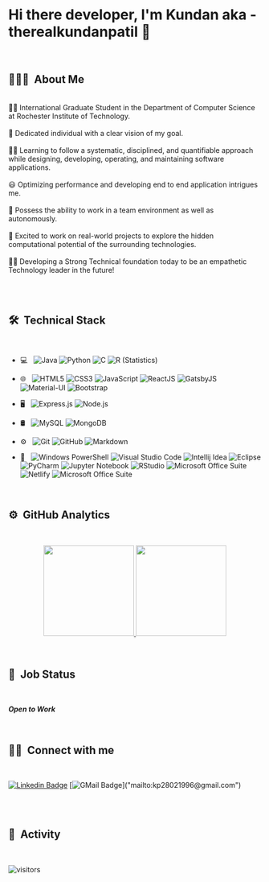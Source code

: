 # Hi there developer, I'm Kundan aka - therealkundanpatil 👋

<br />

## 🙋🏻‍♂️ &nbsp;About Me 

<p>
<br> ✍🏽 International Graduate Student in the Department of Computer Science at Rochester Institute of Technology.</br>
<br> 🎯 Dedicated individual with a clear vision of my goal.</br> 
<br> 👨‍💻 Learning to follow a systematic, disciplined, and quantifiable approach while designing, developing, operating, and maintaining software applications.<br />
<br> 😃 Optimizing performance and developing end to end application intrigues me.</br>
<br> 👯 Possess the ability to work in a team environment as well as autonomously.<br />
<br> 🤩 Excited to work on real-world projects to explore the hidden computational potential of the surrounding technologies.<br /> 
<br> 💪🏽 Developing a Strong Technical foundation today to be an empathetic Technology leader in the future!<br />
</p>

<br />
<br />

## 🛠 &nbsp;Technical Stack

<p>
<br />

- 💻 &nbsp;
  ![Java](https://img.shields.io/badge/-Java-333333?style=flat&logo=Java&logoColor=#007396)
  ![Python](https://img.shields.io/badge/-Python-333333?style=flat&logo=python)
  ![C](https://img.shields.io/badge/-C--Language-333333?style=flat&logo=c&logoColor=#A8B9CC)
  ![R (Statistics)](https://img.shields.io/badge/-R-333333?style=flat&logo=R&logoColor=#276DC3)

- 🌐 &nbsp;
  ![HTML5](https://img.shields.io/badge/-HTML5-333333?style=flat&logo=HTML5)
  ![CSS3](https://img.shields.io/badge/-CSS3-333333?style=flat&logo=CSS3&logoColor=#1572B6)
  ![JavaScript](https://img.shields.io/badge/-JavaScript-333333?style=flat&logo=Javascript)
  ![ReactJS](https://img.shields.io/badge/-ReactJS-333333?style=flat&logo=React)
  ![GatsbyJS](https://img.shields.io/badge/-GatsbyJS-333333?style=flat&logo=Gatsby)
  ![Material-UI](https://img.shields.io/badge/-Material--UI-333333?style=flat&logo=Material-UI)
  ![Bootstrap](https://img.shields.io/badge/-Bootstrap-333333?style=flat&logo=bootstrap&logoColor=563D7C)
  

- 🖥 &nbsp;
  ![Express.js](https://img.shields.io/badge/-Express.js-333333?style=flat&logo=Express.js)
  ![Node.js](https://img.shields.io/badge/-Node.js-333333?style=flat&logo=node.js)

- 🛢 &nbsp;
  ![MySQL](https://img.shields.io/badge/-MySQL-333333?style=flat&logo=mysql)
  ![MongoDB](https://img.shields.io/badge/-MongoDB-333333?style=flat&logo=mongodb)
- ⚙️ &nbsp;
  ![Git](https://img.shields.io/badge/-Git-333333?style=flat&logo=git)
  ![GitHub](https://img.shields.io/badge/-GitHub-333333?style=flat&logo=github)
  ![Markdown](https://img.shields.io/badge/-Markdown-333333?style=flat&logo=markdown)
- 🔧 &nbsp;
  ![Windows PowerShell](https://img.shields.io/badge/-Windows--PowerShell-333333?style=flat&logo=PowerShell&logoColor=#5391FE)
  ![Visual Studio Code](https://img.shields.io/badge/-Visual--Studio--Code-333333?style=flat&logo=Visual-Studio-Code&logoColor=#007ACC)
  ![Intellij Idea](https://img.shields.io/badge/-Intellij--IDEA-333333?style=flat&logo=Intellij-IDEA&logoColor=#000000)
  ![Eclipse](https://img.shields.io/badge/-Eclipse-333333?style=flat&logo=eclipse-ide&logoColor=#2C2255)
  ![PyCharm](https://img.shields.io/badge/-Pycharm-333333?style=flat&logo=PyCharm&logoColor=#000000)
  ![Jupyter Notebook](https://img.shields.io/badge/-Jupyter--Notebook-333333?style=flat&logo=Jupyter&logoColor=#F37626)
  ![RStudio](https://img.shields.io/badge/-RStudio-333333?style=flat&logo=rstudio)
  ![Microsoft Office Suite](https://img.shields.io/badge/-Microsoft--Office-333333?style=flat&logo=microsoft-office&logoColor=#D83B01)
  ![Netlify](https://img.shields.io/badge/-Netlify-333333?style=flat&logo=Netlify&logoColor=#00C7B7)
  ![Microsoft Office Suite](https://img.shields.io/badge/-Microsoft--Office-333333?style=flat&logo=microsoft-office&logoColor=#D83B01)

<br/> 
</p>  



## ⚙️ &nbsp;GitHub Analytics
</br>
<p align="center">
<a href="https://github.com/therealkundanpatil">
  <img height="180em" src="https://github-readme-stats-eight-theta.vercel.app/api?username=therealkundanpatil&show_icons=true&theme=algolia&include_all_commits=true&count_private=true"/>
  <img height="180em" src="https://github-readme-stats-eight-theta.vercel.app/api/top-langs/?username=therealkundanpatil&layout=compact&langs_count=8&theme=algolia"/>
</a>
</p>


<br/>

## 📝 &nbsp;Job Status
</br>

***Open to Work***

</br>

## 🤝🏻 &nbsp;Connect with me 
</br>

[![Linkedin Badge](https://img.shields.io/badge/-Kundan%20Patil-blue?style=flat-circle&logo=Linkedin&logoColor=white&link=https://www.linkedin.com/in/kundan-patil-471843163/)](https://www.linkedin.com/in/kundan-patil-471843163/)
[![GMail Badge](https://img.shields.io/badge/-kp28021996@gmail.com-D14836?style=flat&logo=Gmail&logoColor=white")]("mailto:kp28021996@gmail.com")


</br>
</br>

## 🧐 &nbsp;Activity 
</br>

![visitors](https://visitor-badge.glitch.me/badge?page_id=therealkundanpatil)

